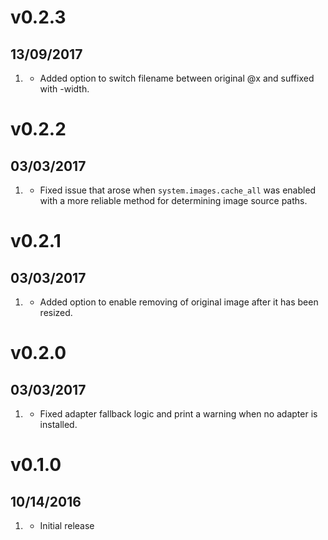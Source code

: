 # v0.2.3
##  13/09/2017

1. [](#new)
    * Added option to switch filename between original @x and suffixed with -width.
# v0.2.2
##  03/03/2017

1. [](#bugfix)
    * Fixed issue that arose when `system.images.cache_all` was enabled with a more reliable method for determining image source paths.

# v0.2.1
##  03/03/2017

1. [](#new)
    * Added option to enable removing of original image after it has been resized.

# v0.2.0
##  03/03/2017

1. [](#bugfix)
    * Fixed adapter fallback logic and print a warning when no adapter is installed.

# v0.1.0
##  10/14/2016

1. [](#new)
    * Initial release
